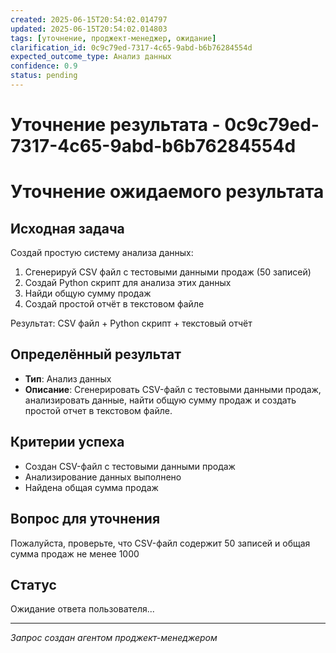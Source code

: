 ```yaml
---
created: 2025-06-15T20:54:02.014797
updated: 2025-06-15T20:54:02.014803
tags: [уточнение, проджект-менеджер, ожидание]
clarification_id: 0c9c79ed-7317-4c65-9abd-b6b76284554d
expected_outcome_type: Анализ данных
confidence: 0.9
status: pending
---
```


# Уточнение результата - 0c9c79ed-7317-4c65-9abd-b6b76284554d

# Уточнение ожидаемого результата

## Исходная задача

Создай простую систему анализа данных:

1. Сгенерируй CSV файл с тестовыми данными продаж (50 записей)
2. Создай Python скрипт для анализа этих данных
3. Найди общую сумму продаж
4. Создай простой отчёт в текстовом файле

Результат: CSV файл + Python скрипт + текстовый отчёт
        

## Определённый результат
- **Тип**: Анализ данных
- **Описание**: Сгенерировать CSV-файл с тестовыми данными продаж, анализировать данные, найти общую сумму продаж и создать простой отчет в текстовом файле.

## Критерии успеха
- Создан CSV-файл с тестовыми данными продаж
- Анализирование данных выполнено
- Найдена общая сумма продаж

## Вопрос для уточнения
Пожалуйста, проверьте, что CSV-файл содержит 50 записей и общая сумма продаж не менее 1000

## Статус
Ожидание ответа пользователя...

---
*Запрос создан агентом проджект-менеджером*
